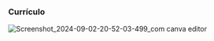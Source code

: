 ### Currículo 

![Screenshot_2024-09-02-20-52-03-499_com canva editor](https://github.com/user-attachments/assets/745dae67-af5d-45aa-98ce-2943a28f05bd)
